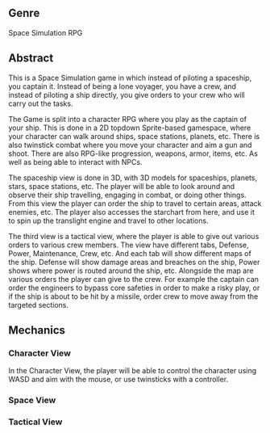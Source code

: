 ## Genre
Space Simulation RPG

## Abstract

This is a Space Simulation game in which instead of piloting a spaceship, you captain it. Instead of being a lone voyager, you have a crew, and instead of piloting a ship directly, you give orders to your crew who will carry out the tasks.

The Game is split into a character RPG where you play as the captain of your ship. This is done in a 2D topdown Sprite-based gamespace, where your character can walk around ships, space stations, planets, etc. There is also twinstick combat where you move your character and aim a gun and shoot. There are also RPG-like progression, weapons, armor, items, etc. As well as being able to interact with NPCs.

The spaceship view is done in 3D, with 3D models for spaceships, planets, stars, space stations, etc. The player will be able to look around and observe their ship travelling, engaging in combat, or doing other things. From this view the player can order the ship to travel to certain areas, attack enemies, etc. The player also accesses the starchart from here, and use it to spin up the translight engine and travel to other locations.

The third view is a tactical view, where the player is able to give out various orders to various crew members. The view have different tabs, Defense, Power, Maintenance, Crew, etc. And each tab will show different maps of the ship. Defense will show damage areas and breaches on the ship, Power shows where power is routed around the ship, etc. Alongside the map are various orders the player can give to the crew. For example the captain can order the engineers to bypass core safeties in order to make a risky play, or if the ship is about to be hit by a missile, order crew to move away from the targeted sections.

## Mechanics

### Character View

In the Character View, the player will be able to control the character using WASD and aim with the mouse, or use twinsticks with a controller.

### Space View

### Tactical View



